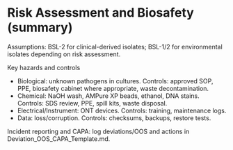 # Risk Assessment and Biosafety (summary)

Assumptions: BSL-2 for clinical-derived isolates; BSL-1/2 for environmental isolates depending on risk assessment.

Key hazards and controls
- Biological: unknown pathogens in cultures. Controls: approved SOP, PPE, biosafety cabinet where appropriate, waste decontamination.
- Chemical: NaOH wash, AMPure XP beads, ethanol, DNA stains. Controls: SDS review, PPE, spill kits, waste disposal.
- Electrical/Instrument: ONT devices. Controls: training, maintenance logs.
- Data: loss/corruption. Controls: checksums, backups, restore tests.

Incident reporting and CAPA: log deviations/OOS and actions in Deviation_OOS_CAPA_Template.md.